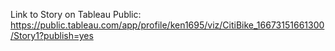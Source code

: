 Link to Story on Tableau Public:
https://public.tableau.com/app/profile/ken1695/viz/CitiBike_16673151661300/Story1?publish=yes


